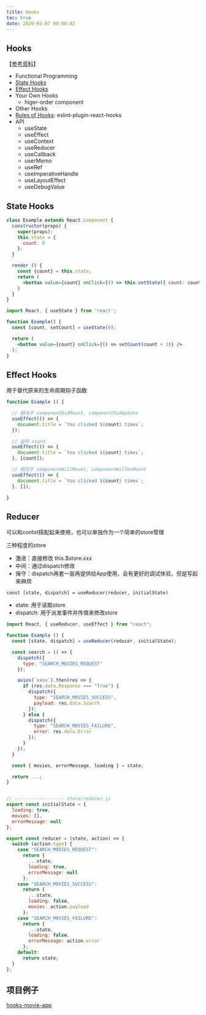 ```yaml
---
title: Hooks
toc: true
date: 2020-03-07 00:00:02
---
```


## Hooks
【[参考资料](https://reactjs.org/docs/hooks-overview.html)】
* Functional Programming
* [State Hooks](https://reactjs.org/docs/hooks-state.html)
* [Effect Hooks](https://reactjs.org/docs/hooks-effect.html)
* Your Own Hooks
  * higer-order component
* Other Hooks
* [Rules of Hooks](https://reactjs.org/docs/hooks-rules.html): eslint-plugin-react-hooks
* API
  * useState
  * useEffect
  * useContext
  * useReducer
  * useCallback
  * userMemo
  * useRef
  * useImperativeHandle
  * useLayoutEffect
  * useDebugValue

## State Hooks
```jsx
class Example extends React.Component {
  constructor(props) {
    super(props);
    this.state = {
      count: 0
    };
  }

  render () {
    const {count} = this.state;
    return (
      <button value={count} onClick={() => this.setState({ count: count++ })} />
    )
  }
}
```

```jsx
import React, { useState } from 'react';

function Example() {
  const [count, setCount] = useState(0);

  return (
    <button value={count} onClick={() => setCount(count + 1)} />
  );
}

```





## Effect Hooks
用于替代原来的生命周期钩子函数

```jsx
function Example () {

  // 相当于 componentDidMount, componentDidUpdate
  useEffect(() => {
    document.title = `You clicked ${count} times`;
  });

  // 监听 count
  useEffect(() => {
    document.title = `You clicked ${count} times`;
  }, [count]);

  // 相当于 componentWillMount, componentWillUnMount
  useEffect(() => {
    document.title = `You clicked ${count} times`;
  }, []);

}
```

## Reducer
可以和contxt搭配起来使用，也可以单独作为一个简单的store管理

三种程度的store
* 激进：直接修改 this.$store.xxx
* 中间：通过dispatch修改
* 保守：dispatch再套一层再提供给App使用，会有更好的调试体验，但是写起来麻烦


`const [state, dispatch] = useReducer(reducer, initialState)`
* state: 用于读取store
* dispatch: 用于派发事件并传值来修改store

```jsx
import React, { useReducer, useEffect } from "react";

function Example () {
  const [state, dispatch] = useReducer(reducer, initialState);

  const search = () => {
    dispatch({
      type: "SEARCH_MOVIES_REQUEST"
    });

    axios(`xxxx`).then(res => {
      if (res.data.Response === "True") {
        dispatch({
          type: "SEARCH_MOVIES_SUCCESS",
          payload: res.data.Search
        });
      } else {
        dispatch({
          type: "SEARCH_MOVIES_FAILURE",
          error: res.data.Error
        });
      }
    });
  }

  const { movies, errorMessage, loading } = state;

  return ...;
}


// ------------------ store/reducer.js
export const initialState = {
  loading: true,
  movies: [],
  errorMessage: null
};

export const reducer = (state, action) => {
  switch (action.type) {
    case "SEARCH_MOVIES_REQUEST":
      return {
        ...state,
        loading: true,
        errorMessage: null
      };
    case "SEARCH_MOVIES_SUCCESS":
      return {
        ...state,
        loading: false,
        movies: action.payload
      };
    case "SEARCH_MOVIES_FAILURE":
      return {
        ...state,
        loading: false,
        errorMessage: action.error
      };
    default:
      return state;
  }
};

```


##  项目例子
[hooks-movie-app](https://github.com/samie820/hooks-movie-app)
